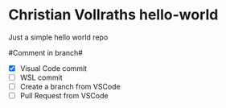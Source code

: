 # Christian Vollraths hello-world
Just a simple hello world repo

#Comment in branch#

- [x] Visual Code commit
- [ ] WSL commit
- [ ] Create a branch from VSCode
- [ ] Pull Request from VSCode
